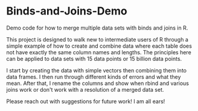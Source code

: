 # Binds-and-Joins-Demo
Demo code for how to merge multiple data sets with binds and joins in R.

This project is designed to walk new to intermediate users of R through a simple example of how to create and combine data where each table does not have exactly the same column names and lengths. The principles here can be applied to data sets with 15 data points or 15 billion data points. 

I start by creating the data with simple vectors then combining them into data frames. I then run through different kinds of errors and what they mean. After that, I rename the columns and show when rbind and various joins work or don't work with a resolution of a merged data set.

Please reach out with suggestions for future work! I am all ears!
